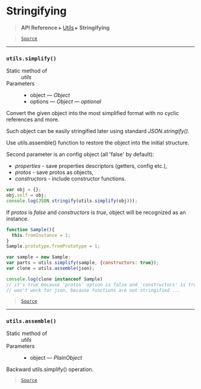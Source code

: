 # Stringifying

> **API Reference** ▸ [Utils](/api/utils.md) ▸ **Stringifying**

<!-- toc -->

> [`Source`](https://github.com/Neft-io/neft/blob/810d632b749dd90b1cb627d0dade7eb96524f959/src/utils/stringifying.litcoffee)


* * * 

### `utils.simplify()`

<dl><dt>Static method of</dt><dd><i>utils</i></dd><dt>Parameters</dt><dd><ul><li>object — <i>Object</i></li><li>options — <i>Object</i> — <i>optional</i></li></ul></dd></dl>

Convert the given object into the most simplified format with no cyclic references and more.

Such object can be easily stringified later using standard *JSON.stringify()*.

Use utils.assemble() function to restore the object into the initial structure.

Second parameter is an config object (all 'false' by default):
  - *properties* - save properties descriptors (getters, config etc.),
  - *protos* - save protos as objects,
  - *constructors* - include constructor functions.

```javascript
var obj = {};
obj.self = obj;
console.log(JSON.stringify(utils.simplify(obj)));
```

If *protos* is *false* and *constructors* is *true*,
object will be recognized as an instance.

```javascript
function Sample(){
  this.fromInstance = 1;
}
Sample.prototype.fromPrototype = 1;

var sample = new Sample;
var parts = utils.simplify(sample, {constructors: true});
var clone = utils.assemble(json);

console.log(clone instanceof Sample)
// it's true because 'protos' option is false and 'constructors' is true
// won't work for json, because functions are not stringified ...
```


> [`Source`](https://github.com/Neft-io/neft/blob/810d632b749dd90b1cb627d0dade7eb96524f959/src/utils/stringifying.litcoffee#utilssimplifyobject-object-object-options)


* * * 

### `utils.assemble()`

<dl><dt>Static method of</dt><dd><i>utils</i></dd><dt>Parameters</dt><dd><ul><li>object — <i>PlainObject</i></li></ul></dd></dl>

Backward utils.simplify() operation.


> [`Source`](https://github.com/Neft-io/neft/blob/810d632b749dd90b1cb627d0dade7eb96524f959/src/utils/stringifying.litcoffee#utilsassembleplainobject-object)

